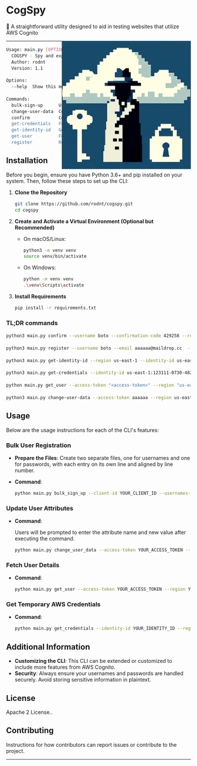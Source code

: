 # CogSpy



🔑 A straightforward utility designed to aid in testing websites that utilize AWS Cognito


<img align="right" src="cogspy.png" height="350" alt="cogpsy">



---

```bash
Usage: main.py [OPTIONS] COMMAND [ARGS]...
  COGSPY - Spy and exploit some aws cognito missconfigurations.
  Author: rodnt
  Version: 1.1

Options:
  --help  Show this message and exit.

Commands:
  bulk-sign-up      User enumeration OR DOS (block new users access) -...
  change-user-data  Command to update user data in Amazon Cognito.
  confirm           Confirm a user's account with the provided...
  get-credentials   Fetch temporary AWS credentials for a given identity ID.
  get-identity-id   Generate an identity ID for the given identity pool.
  get-user          Fetch user details from Amazon Cognito using an...
  register          Register a new user in AWS Cognito.

```



## Installation

Before you begin, ensure you have Python 3.6+ and pip installed on your system. Then, follow these steps to set up the CLI:

1. **Clone the Repository**

   ```bash
   git clone https://github.com/rodnt/cogspy.git
   cd cogspy
   ```

2. **Create and Activate a Virtual Environment (Optional but Recommended)**

   - On macOS/Linux:
     ```bash
     python3 -m venv venv
     source venv/bin/activate
     ```
   - On Windows:
     ```bash
     python -m venv venv
     .\venv\Scripts\activate
     ```

3. **Install Requirements**

   ```bash
   pip install -r requirements.txt
   ```

### TL;DR commands

```bash
python3 main.py confirm --username boto --confirmation-code 429258 --region us-east-1 --client-id 4t1231db5asd3jcrco5 # confirm user creation

python3 main.py register --username boto --email aaaaaa@maildrop.cc  --password Pentest --region us-east-1 --client-id 4tl12o1sa121125121212 # create user

python3 main.py get-identity-id --region us-east-1 --identity-id us-east-1:123111-0730-4829-9ee0-g123fs1a # get identity id

python3 main.py get-credentials --identity-id us-east-1:123111-0730-4829-9ee0-g123fs1a --region "us-east-1" # get temporary credentials

python main.py get_user --access-token "<access-token>" --region "us-east-1" # get user information tokens

python3 main.py change-user-data --access-token aaaaaa --region us-east-1 # change user data ( Attack cenario, update email attribute before verification )
```



## Usage

Below are the usage instructions for each of the CLI's features:

### Bulk User Registration

- **Prepare the Files**: Create two separate files, one for usernames and one for passwords, with each entry on its own line and aligned by line number.

- **Command**:
  
  ```bash
  python main.py bulk_sign_up --client-id YOUR_CLIENT_ID --usernames-file /path/to/usernames.txt --passwords-file /path/to/passwords.txt --region YOUR_AWS_REGION
  ```

### Update User Attributes

- **Command**:
  
  Users will be prompted to enter the attribute name and new value after executing the command.
  
  ```bash
  python main.py change_user_data --access-token YOUR_ACCESS_TOKEN --region YOUR_AWS_REGION
  ```

### Fetch User Details

- **Command**:
  
  ```bash
  python main.py get_user --access-token YOUR_ACCESS_TOKEN --region YOUR_AWS_REGION
  ```

### Get Temporary AWS Credentials

- **Command**:
  
  ```bash
  python main.py get_credentials --identity-id YOUR_IDENTITY_ID --region YOUR_AWS_REGION
  ```

## Additional Information

- **Customizing the CLI**: This CLI can be extended or customized to include more features from AWS Cognito.
- **Security**: Always ensure your usernames and passwords are handled securely. Avoid storing sensitive information in plaintext.

## License

Apache 2 License.. 

## Contributing

Instructions for how contributors can report issues or contribute to the project.

---
